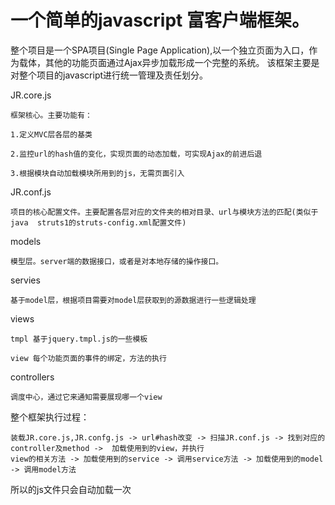 一个简单的javascript 富客户端框架。
==

整个项目是一个SPA项目(Single Page Application),以一个独立页面为入口，作为载体，其他的功能页面通过Ajax异步加载形成一个完整的系统。
该框架主要是对整个项目的javascript进行统一管理及责任划分。

JR.core.js

    框架核心。主要功能有：

    1.定义MVC层各层的基类

    2.监控url的hash值的变化，实现页面的动态加载，可实现Ajax的前进后退

    3.根据模块自动加载模块所用到的js，无需页面引入

JR.conf.js

    项目的核心配置文件。主要配置各层对应的文件夹的相对目录、url与模块方法的匹配(类似于java  struts1的struts-config.xml配置文件)

models

    模型层。server端的数据接口，或者是对本地存储的操作接口。

servies

    基于model层，根据项目需要对model层获取到的源数据进行一些逻辑处理

views

    tmpl 基于jquery.tmpl.js的一些模板

    view 每个功能页面的事件的绑定，方法的执行

controllers

    调度中心，通过它来通知需要展现哪一个view

整个框架执行过程：

    装载JR.core.js,JR.confg.js -> url#hash改变 -> 扫描JR.conf.js -> 找到对应的controller及method ->  加载使用到的view，并执行
    view的相关方法 -> 加载使用到的service -> 调用service方法 -> 加载使用到的model -> 调用model方法

所以的js文件只会自动加载一次